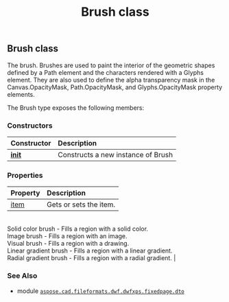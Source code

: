 ﻿---
title: Brush class
second_title: Aspose.CAD for Python via .NET API References
description: 
type: docs
weight: 20
url: /python-net/aspose.cad.fileformats.dwf.dwfxps.fixedpage.dto/brush/
is_root: false
---

## Brush class

The brush.
Brushes are used to paint the interior of the geometric shapes defined by a Path element
and the characters rendered with a Glyphs element.
They are also used to define the alpha transparency mask in the Canvas.OpacityMask,
Path.OpacityMask, and Glyphs.OpacityMask property elements.



The Brush type exposes the following members:

### Constructors
| Constructor | Description |
| :- | :- |
| [__init__](/cad/python-net/aspose.cad.fileformats.dwf.dwfxps.fixedpage.dto/brush/__init__/#) | Constructs a new instance of Brush |


### Properties
| Property | Description |
| :- | :- |
| [item](/cad/python-net/aspose.cad.fileformats.dwf.dwfxps.fixedpage.dto/brush/item) | Gets or sets the item.<br/>Solid color brush - Fills a region with a solid color.<br/>Image brush - Fills a region with an image.<br/>Visual brush - Fills a region with a drawing.<br/>Linear gradient brush - Fills a region with a linear gradient.<br/>Radial gradient brush - Fills a region with a radial gradient. |



### See Also
* module [`aspose.cad.fileformats.dwf.dwfxps.fixedpage.dto`](..)

